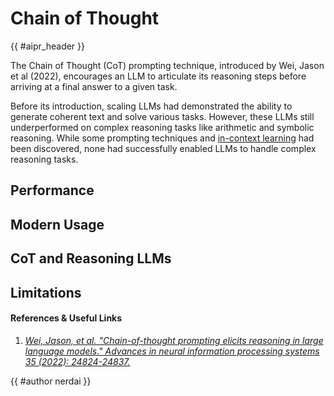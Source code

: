 # Chain of Thought

<!-- Header -->

{{ #aipr_header }}

<!-- Main Body -->

The Chain of Thought (CoT) prompting technique, introduced by Wei, Jason et al (2022),
encourages an LLM to articulate its reasoning steps before arriving at a final
answer to a given task.

Before its introduction, scaling LLMs had demonstrated the ability to generate coherent
text and solve various tasks. However, these LLMs still underperformed on
complex reasoning tasks like arithmetic and symbolic reasoning. While some prompting
techniques and [in-context learning](./icl.md) had been discovered, none had successfully
enabled LLMs to handle complex reasoning tasks.

## Performance

## Modern Usage

## CoT and Reasoning LLMs

## Limitations

#### References & Useful Links <!-- markdownlint-disable-line MD001 -->

1. [_Wei, Jason, et al. "Chain-of-thought prompting elicits reasoning in large
   language models." Advances in neural information processing systems 35 (2022):
   24824-24837._](https://arxiv.org/pdf/2106.09685)

<!-- Contributions -->

{{ #author nerdai }}
